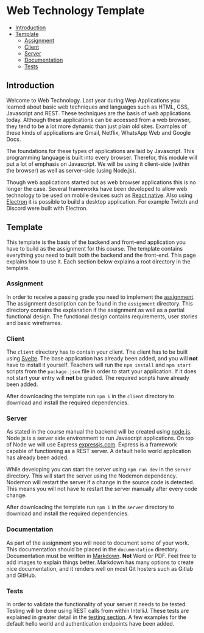 # Web Technology Template

- [Introduction](./READMETEMPLATE.md#introduction)
- [Template](./READMETEMPLATE.md#template)
  - [Assignment](./READMETEMPLATE.md#assignment)
  - [Client](./READMETEMPLATE.md#client)
  - [Server](./READMETEMPLATE.md#server)
  - [Documentation](./READMETEMPLATE.md#documentation)
  - [Tests](./READMETEMPLATE.md#tests)


## Introduction

Welcome to Web Technology. Last year during Wep Applications you learned about basic web techniques and languages such 
as HTML, CSS, Javascript and REST. These techniques are the basis of web applications today. Although these applications
can be accessed from a web browser, they tend to be a lot more dynamic than just plain old sites. Examples of these 
kinds of applications are Gmail, Netflix, WhatsApp Web and Google Docs.

The foundations for these types of applications are laid by Javascript. This programming language is built into every 
browser. Therefor, this module will put a lot of emphasis on Javascript. We will be using it client-side (within the 
browser) as well as server-side (using Node.js).

Though web applications started out as web browser applications this is no longer the case. Several frameworks have
been developed to allow web technology to be used on mobile devices such as [React native](https://reactnative.dev/). 
Also using [Electron](https://www.electronjs.org/) it is possible to build a desktop application. For example Twitch
and Discord were built with Electron.

## Template

This template is the basis of the backend and front-end application you have to build as the assignment for this course.
The template contains everything you need to built both the backend and the front-end. This page explains how to use it.
Each section below explains a root directory in the template.

### Assignment

In order to receive a passing grade you need to implement the [assignment](READMEASSIGNMENT.md). The assignment 
description can be found in the `assignment` directory. This directory contains the explanation if the assignment as 
well as a partial functional design. The functional design contains requirements, user stories and basic wireframes.

### Client

The `client` directory has to contain your client. The client has to be built using [Svelte](https://svelte.dev/). The 
base application has already been added, and you will **not** have to install it yourself. Teachers will run the 
`npm install` and `npm start` scripts from the `package.json` file in order to start your application. If it does not
start your entry will **not** be graded. The required scripts have already been added.

After downloading the template run `npm i` in the `client` directory to download and install the required dependencies.

### Server

As stated in the course manual the backend will be created using [node.js](https://nodejs.org/). Node js is a server 
side environment to run Javascript applications. On top of Node we will use Express 
[expressjs.com](https://expressjs.com/). Express is a framework capable of functioning as a REST server. A default hello 
world application has already been added. 

While developing you can start the server using `npm run dev` in the `server` directory. This will start the server
using the Nodemon dependency. Nodemon will restart the server if a change in the source code is detected. This means you
will not have to restart the server manually after every code change.

After downloading the template run `npm i` in the `server` directory to download and install the required dependencies.

### Documentation

As part of the assignment you will need to document some of your work. This documentation should be placed in the 
`documentation` directory. Documentation must be written in 
[Markdown](https://www.jetbrains.com/help/upsource/markdown-syntax.html). **Not** Word or PDF. Feel free to add images 
to explain things better. Markdown has many options to create nice documentation, and it renders well on most Git 
hosters such as Gitlab and GitHub.


### Tests

In order to validate the functionality of your server it needs to be tested. Testing will be done using REST calls from
within IntelliJ. These tests are explained in greater detail in the [testing section](READMETEST.md). A few 
examples for the default hello world and authentication endpoints have been added.